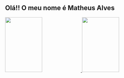 ## Olá!! O meu nome é Matheus Alves

<div>
  <a href="https://github.com/Matheus-HX-Alves">
  <img height="180em" width="49%" src="https://github-readme-stats.vercel.app/api?username=Matheus-HX-Alves&show_icons=true&include_all_commits=true&count_private=true&theme=react"/>
  <img height="180em" width="49%"  src="https://github-readme-stats.vercel.app/api/top-langs/?username=Matheus-HX-Alves&layout=compact&langs_count=16&theme=react"/>
<div>
